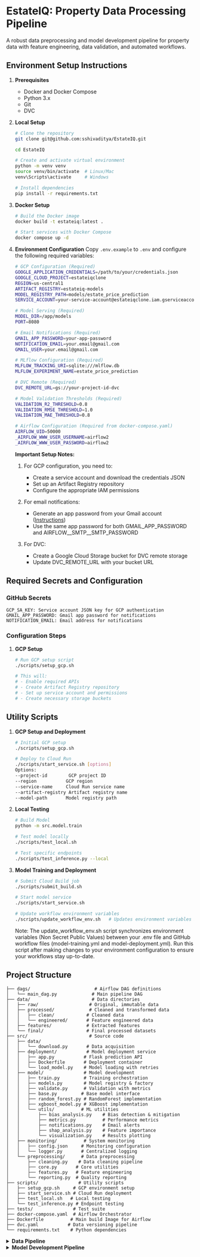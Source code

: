 # EstateIQ: Property Data Processing Pipeline

A robust data preprocessing and model development pipeline for property data with feature engineering, data validation, and automated workflows.

## Environment Setup Instructions

1. **Prerequisites**
   - Docker and Docker Compose
   - Python 3.x
   - Git
   - DVC

2. **Local Setup**
   ```bash
   # Clone the repository
   git clone git@github.com:sshivaditya/EstateIQ.git
   
   cd EstateIQ

   # Create and activate virtual environment
   python -m venv venv
   source venv/bin/activate  # Linux/Mac
   venv\Scripts\activate     # Windows

   # Install dependencies
   pip install -r requirements.txt
   ```

3. **Docker Setup**
   ```bash
   # Build the Docker image
   docker build -t estateiq:latest .

   # Start services with Docker Compose
   docker compose up -d
   ```

4. **Environment Configuration**
   Copy `.env.example` to `.env` and configure the following required variables:

   ```bash
   # GCP Configuration (Required)
   GOOGLE_APPLICATION_CREDENTIALS=/path/to/your/credentials.json
   GOOGLE_CLOUD_PROJECT=estateiqclone
   REGION=us-central1
   ARTIFACT_REGISTRY=estateiq-models
   MODEL_REGISTRY_PATH=models/estate_price_prediction
   SERVICE_ACCOUNT=your-service-account@estateiqclone.iam.gserviceaccount.com

   # Model Serving (Required)
   MODEL_DIR=/app/models
   PORT=8080

   # Email Notifications (Required)
   GMAIL_APP_PASSWORD=your-app-password
   NOTIFICATION_EMAIL=your.email@gmail.com
   GMAIL_USER=your.email@gmail.com

   # MLflow Configuration (Required)
   MLFLOW_TRACKING_URI=sqlite:///mlflow.db
   MLFLOW_EXPERIMENT_NAME=estate_price_prediction

   # DVC Remote (Required)
   DVC_REMOTE_URL=gs://your-project-id-dvc

   # Model Validation Thresholds (Required)
   VALIDATION_R2_THRESHOLD=0.8
   VALIDATION_RMSE_THRESHOLD=1.0
   VALIDATION_MAE_THRESHOLD=0.8

   # Airflow Configuration (Required from docker-compose.yaml)
   AIRFLOW_UID=50000
   _AIRFLOW_WWW_USER_USERNAME=airflow2
   _AIRFLOW_WWW_USER_PASSWORD=airflow2
   ```

   **Important Setup Notes:**
   1. For GCP configuration, you need to:
      - Create a service account and download the credentials JSON
      - Set up an Artifact Registry repository
      - Configure the appropriate IAM permissions

   2. For email notifications:
      - Generate an app password from your Gmail account ([Instructions](https://support.google.com/mail/answer/185833?hl=en))
      - Use the same app password for both GMAIL_APP_PASSWORD and AIRFLOW__SMTP__SMTP_PASSWORD

   3. For DVC:
      - Create a Google Cloud Storage bucket for DVC remote storage
      - Update DVC_REMOTE_URL with your bucket URL

## Required Secrets and Configuration

### GitHub Secrets
```
GCP_SA_KEY: Service account JSON key for GCP authentication
GMAIL_APP_PASSWORD: Gmail app password for notifications
NOTIFICATION_EMAIL: Email address for notifications
```

### Configuration Steps
1. **GCP Setup**
   ```bash
   # Run GCP setup script
   ./scripts/setup_gcp.sh
   
   # This will:
   # - Enable required APIs
   # - Create Artifact Registry repository
   # - Set up service account and permissions
   # - Create necessary storage buckets
   ```

## Utility Scripts

1. **GCP Setup and Deployment**
   ```bash
   # Initial GCP setup
   ./scripts/setup_gcp.sh
   
   # Deploy to Cloud Run
   ./scripts/start_service.sh [options]
   Options:
   --project-id        GCP project ID
   --region           GCP region
   --service-name     Cloud Run service name
   --artifact-registry Artifact registry name
   --model-path       Model registry path
   ```

2. **Local Testing**
   ```bash
   # Build Model
   python -m src.model.train

   # Test model locally
   ./scripts/test_local.sh
   
   # Test specific endpoints
   ./scripts/test_inference.py --local
   ```

3. **Model Training and Deployment**
   ```bash
   # Submit Cloud Build job
   ./scripts/submit_build.sh
   
   # Start model service
   ./scripts/start_service.sh
   
   # Update workflow environment variables
   ./scripts/update_workflow_env.sh   # Updates environment variables in GitHub workflows
   ```

   Note: The update_workflow_env.sh script synchronizes environment variables (Non Secret Public Values) between your .env file and GitHub workflow files (model-training.yml and model-deployment.yml). Run this script after making changes to your environment configuration to ensure your workflows stay up-to-date.

## Project Structure

```
├── dags/                        # Airflow DAG definitions
│   └── main_dag.py             # Main pipeline DAG
├── data/                       # Data directories
│   ├── raw/                   # Original, immutable data
│   ├── processed/             # Cleaned and transformed data
│   │   ├── clean/            # Cleaned data
│   │   └── engineered/       # Feature engineered data
│   ├── features/             # Extracted features
│   └── final/                # Final processed datasets
├── src/                       # Source code
│   ├── data/        
│   │   └── download.py       # Data acquisition
│   ├── deployment/           # Model deployment service
│   │   ├── app.py           # Flask prediction API
│   │   ├── Dockerfile       # Deployment container
│   │   └── load_model.py    # Model loading with retries
│   ├── model/               # Model development
│   │   ├── train.py         # Training orchestration
│   │   ├── models.py        # Model registry & factory
│   │   ├── validate.py      # Validation with metrics
│   │   ├── base.py         # Base model interface
│   │   ├── random_forest.py # RandomForest implementation
│   │   ├── xgboost_model.py # XGBoost implementation
│   │   └── utils/          # ML utilities
│   │       ├── bias_analysis.py    # Bias detection & mitigation
│   │       ├── metrics.py          # Performance metrics
│   │       ├── notifications.py    # Email alerts
│   │       ├── shap_analysis.py    # Feature importance
│   │       └── visualization.py    # Results plotting
│   ├── monitoring/          # System monitoring
│   │   ├── config.json     # Monitoring configuration
│   │   └── logger.py       # Centralized logging
│   └── preprocessing/      # Data preprocessing
│       ├── cleaning.py    # Data cleaning pipeline
│       ├── core.py       # Core utilities
│       ├── features.py   # Feature engineering
│       └── reporting.py  # Quality reporting
├── scripts/               # Utility scripts
│   ├── setup_gcp.sh     # GCP environment setup
│   ├── start_service.sh # Cloud Run deployment
│   ├── test_local.sh   # Local testing
│   └── test_inference.py # Endpoint testing
├── tests/               # Test suite
├── docker-compose.yaml  # Airflow Orchestrator
├── Dockerfile          # Main build Image for Airflow
├── dvc.yaml           # Data versioning pipeline
└── requirements.txt    # Python dependencies
```

<details>
<summary><b>Data Pipeline</b></summary>

## Pipeline Execution Steps

1. **Start Pipeline**
   ```bash
   docker compose up
   ```

   The pipeline executes the following steps:
   1. Downloads Boston housing data
   2. Cleans and preprocesses the data
   3. Engineers features
   4. Generates feature reports
   5. Saves final processed datasets

2. **Monitor Pipeline**
   - Access Airflow UI: http://localhost:8080
   - Monitor logs in `logs/` directory
   - Check feature reports in `data/features/`

### Data Pipeline Components

1. **Data Processing Modules**
   - `cleaning.py`: Handles missing values, outliers, duplicates
   - `core.py`: Core preprocessing utilities
   - `features.py`: Feature engineering functions
   - `reporting.py`: Data quality reporting

2. **Pipeline Orchestration**
   We built Airflow DAGs to run our pipeline. The DAGs send alerts when tasks fail. Quality checks happen after each step.

3. **Monitoring & Logging**
   We set up logs to track all jobs. System sends alerts for any data issues like missing value, outliers and other quality issues..

## Data Version Control (DVC)

1. **Data Pipeline Stages**
   DVC Stores data files and pipeline stages:
   - `data/raw/`: Original data files
   - `data/processed/`: Cleaned and transformed data
   - `data/features/`: Extracted features
   - `data/final/`: Final processed datasets

2. **DVC Commands**
   ```bash
   # Remove the exsisitng DVC Remote (If you want to set up a new remote)
   dvc remote remove myremote

   # Add a new DVC Remote (Google Cloud Storage or any other provider)
   dvc remote add -d myremote gs://estateiq-data

   # Run the Workflow

   # Add the data files to DVC 
   dvc commit

   # Push the data to the remote
   dvc push
   ```

## Implementation Status

### Progress:

#### 1. Proper Documentation
- Added comprehensive README with project structure
- Included docstrings in all data processing modules
- Documented data transformations and pipeline stages

#### 2. Modular Syntax and Code
- Separated preprocessing into distinct modules (cleaning, core, features)
- Created reusable utility functions
- Implemented clear module interfaces

#### 3. Pipeline Orchestration (Airflow DAGs)
- Built main DAG with clear task dependencies
- Added error handling and notifications
- Implemented success and failure callbacks
- Email alerts for task failures

#### 4. Tracking and Logging
- Detailed logging system in logger.py
- File and console logging
- Email alerts for critical errors
- Comprehensive execution tracking

#### 5. Data Version Control (DVC)
- Initialized DVC with Google Cloud Storage
- Configured data versioning
- Structured data folders per requirements
- Set up .gitignore and .dvcignore

#### 6. Pipeline Flow Optimization
- Optimized DAG task dependencies
- Enabled parallel task execution
- Minimized pipeline bottlenecks

#### 7. Schema and Statistics Generation
- Feature report generation system
- Data quality monitoring
- Automatic statistics generation
- Cloud storage integration

#### 8. Anomalies Detection
- DataQualityMonitor implementation
- Configurable outlier thresholds
- Missing value detection
- Automated quality alerts

</details>

<details>
<summary><b>Model Development Pipeline</b></summary>

## Google Cloud SDK (gcloud CLI) Setup

Before implementing the pipeline, you need to install and configure the Google Cloud CLI (gcloud):

### Installing gcloud CLI

1. **MacOS** (using Homebrew):
   ```bash
   brew install --cask google-cloud-sdk
   ```

2. **Windows**:
   - Download the Google Cloud SDK installer from: https://cloud.google.com/sdk/docs/install
   - Run the installer and follow the prompts
   - Restart your terminal/command prompt after installation

3. **Linux** (Debian/Ubuntu):
   ```bash
   # Add the Cloud SDK distribution URI as a package source
   echo "deb [signed-by=/usr/share/keyrings/cloud.google.gpg] https://packages.cloud.google.com/apt cloud-sdk main" | sudo tee -a /etc/apt/sources.list.d/google-cloud-sdk.list

   # Import the Google Cloud public key
   curl https://packages.cloud.google.com/apt/doc/apt-key.gpg | sudo apt-key --keyring /usr/share/keyrings/cloud.google.gpg add -

   # Update and install the Cloud SDK
   sudo apt-get update && sudo apt-get install google-cloud-sdk
   ```

### Initial gcloud Setup

After installation:

1. **Initialize gcloud**:
   ```bash
   gcloud init
   ```
   This will:
   - Log you into your Google Cloud account
   - Set up your default project
   - Configure your default region

2. **Verify Installation**:
   ```bash
   gcloud --version
   ```

3. **Authentication**:
   ```bash
   gcloud auth login
   gcloud auth application-default login
   ```

### Script Requirements

The following scripts require gcloud CLI to be installed and configured:

1. `setup_gcp.sh`: Sets up GCP resources and environment
   - Requirements: gcloud CLI with project owner permissions
   - Usage: `./scripts/setup_gcp.sh`

2. `test_gcp.sh`: Tests GCP connectivity and permissions
   - Requirements: gcloud CLI, valid authentication
   - Usage: `./scripts/test_gcp.sh`

3. `start_service.sh`: Deploys to Cloud Run
   - Requirements: gcloud CLI, Cloud Run API enabled
   - Usage: `./scripts/start_service.sh`

4. `submit_build.sh`: Submits Cloud Build job
   - Requirements: gcloud CLI, Cloud Build API enabled
   - Usage: `./scripts/submit_build.sh`

5. `test_local.sh`: Tests model locally
   - Requirements: Python environment, local dependencies
   - Usage: `./scripts/test_local.sh`

## Pipeline Implementation

1. **Docker Containerization**
   Container images are generated using Cloud Build and published to Artifact Registry, then deployed to Cloud Run for scalable, serverless execution.

2. **Data Loading Pipeline**
   Our DVC integration provides versioned data access with automated validation checks. We track all data transformations for reproducibility.

3. **Model Training and Selection**
   We train both RandomForest and XGBoost models using MLflow for experiment tracking. Our selection process uses performance metrics to choose the best model.

4. **Model Validation**
   We validate models using cross-validation and a separate validation dataset, comparing results against defined thresholds.

5. **Bias Detection and Mitigation**
   We check for bias using data slicing and SHAP analysis, applying automated mitigation when needed. This ensures fair model predictions.

6. **Post-Bias Model Selection**
   Our selection process considers both performance and fairness metrics to pick models that balance accuracy with fairness.

7. **Model Registry Integration**
   We store models in GCP's Artifact Registry with versioning and metadata tracking for easy deployment.

## Pipeline Execution Steps

### Local Build
1. **Training and Validation**
   ```bash
   # Start containerized training
   ./scripts/submit_build.sh
   ```

   Pipeline stages:
   1. Load versioned data from DVC
   2. Train multiple model architectures
   3. Validate models on test set
   4. Perform bias analysis
   5. Select best model
   6. Push to Artifact Registry

   Requirements:
   1. GCP project with enabled APIs
   2. DVC data in the Data Folder
   3. .env file with all credentials

2. **Model Deployment**
   ```bash
   # Deploy to Cloud Run
   ./scripts/start_service.sh
   ```

   Deployment includes:
   1. Pull model from Artifact Registry
   2. Start prediction service
   3. Configure monitoring
   4. Enable auto-scaling

    Requirements:
    1. GCP project with enabled APIs
    2. .env file with all credentials

### Cloud Build

1. **Setup Github Workflow**
   - Triggered on push to main branch
   - Builds container image
   - Pushes image to Artifact Registry

   Requirements:
   1. Setup the Secrets in Github
   2. Setup project first with `scripts/setup_gcp.sh`
   3. Run `scripts/update_workflow_env.sh` to update the workflow with environment variables.
   4. Ensure the DVC data is stored in the storage bucket.

**Note:** The above steps are for the local build and cloud build. The cloud build is triggered on the push to the main branch. The cloud build will build the container image and push it to the Artifact Registry. The cloud run service will be updated with the new image.

GCloud cli is required to be installed on the local machine to run the above commands. The GCloud cli can be installed from the instructions before.


</details>
